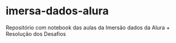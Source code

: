 # imersa-dados-alura
Repositório com notebook das aulas da Imersão dados da Alura + Resolução dos Desafios
